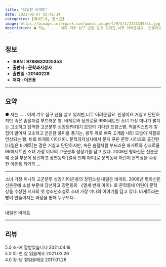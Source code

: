 ```yaml
---
title: "내일은 바게트"
date: 2021-05-07 03:41:34
categories: [국내도서, 청소년]
image: https://bimage.interpark.com/goods_image/4/9/5/1/214134951s.jpg
description: ● 저는...... 이제 겨우 십구 년을 살고 있지만,너무 어려운걸요. 인생이요.거칠고 단단하지만 속은 솜털처럼 부드러운 빵. 바게트와 싱크로율 99퍼세트인 소녀 가장 미나가 펼치는 고소하고 담백한 고군분투 성장담!막대기 모양의 기다란 프랑스빵. 먹음직스럽게 칼집이 벌어져 고소하고 은
---
```


## **정보**

- **ISBN : 9788932025353**
- **출판사 : 문학과지성사**
- **출판일 : 20140228**
- **저자 : 이은용**

------



## **요약**

●  저는...... 이제 겨우 십구 년을 살고 있지만,너무 어려운걸요. 인생이요.거칠고 단단하지만 속은 솜털처럼 부드러운 빵. 바게트와 싱크로율 99퍼세트인 소녀 가장 미나가 펼치는 고소하고 담백한 고군분투 성장담!막대기 모양의 기다란 프랑스빵. 먹음직스럽게 칼집이 벌어져 고소하고 은은한 풍미를 풍기는, 봉투 위로 삐죽 고개를 내민 모습이 저절로 연상되는 빵. 바로 바게트 이야기다. 문학과지성사에서 문지 푸른 문학 시리즈로 출간된 [내일은 바게트]는 겉은 거칠고 단단하지만, 속은 솜털처럼 부드러운 바게트와 싱크로율 99퍼세트인 소녀 가장 미나의 고군분투 성장기를 담고 있다. 2008년 평화신문 신춘문예 소설 부문에 당선하고 장편동화 [열세 번째 아이]로 문학동네 어린이 문학상을 수상한 이은용 작가의 ...

------

소녀 가장 미나의 고군분투 성장기!이은용의 장편소설 내일은 바게트. 2008년 평화신문 신춘문예 소설 부문에 당선하고 장편동화 《열세 번째 아이》로 문학동네 어린이 문학상을 수상한 저자의 첫 청소년소설로 소녀 가장 미나의 이야기를 담고 있다. 바게트라는 빵이 만들어지는 과정을 통해 누구보다... 

------


내일은 바게트 

------


## **리뷰** 

5.0 조-애 잘받았습니다  2021.04.18 <br/>5.0 이-연 잘 읽을게요 2021.03.26 <br/>4.0 장-남 잘읽을께요 2017.01.26 <br/>